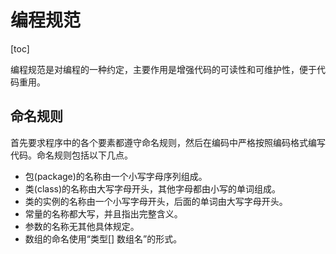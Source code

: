 # 编程规范
[toc]

编程规范是对编程的一种约定，主要作用是增强代码的可读性和可维护性，便于代码重用。

## 命名规则

首先要求程序中的各个要素都遵守命名规则，然后在编码中严格按照编码格式编写代码。命名规则包括以下几点。

- 包(package)的名称由一个小写字母序列组成。
- 类(class)的名称由大写字母开头，其他字母都由小写的单词组成。
- 类的实例的名称由一个小写字母开头，后面的单词由大写字母开头。
- 常量的名称都大写，并且指出完整含义。
- 参数的名称无其他具体规定。
- 数组的命名使用“类型[] 数组名”的形式。